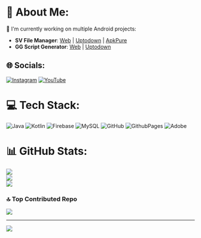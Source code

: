 # 💫 About Me:
🔭 I'm currently working on multiple Android projects:
- **SV File Manager**: [Web](https://svfilemanager.vercel.app) | [Uptodown](https://svfilemanager.en.uptodown.com/android) | [ApkPure](https://apkpure.com/p/com.svc.filemanager)
- **GG Script Generator**:
[Web](https://ggscriptgenerator.vercel.app) | [Uptodown](https://gg-script-generator.en.uptodown.com/android)

## 🌐 Socials:
[![Instagram](https://img.shields.io/badge/Instagram-%23E4405F.svg?logo=Instagram&logoColor=white)](https://instagram.com/19savci) [![YouTube](https://img.shields.io/badge/YouTube-%23FF0000.svg?logo=YouTube&logoColor=white)](https://youtube.com/@OktaySavci) 

# 💻 Tech Stack:
![Java](https://img.shields.io/badge/java-%23ED8B00.svg?style=for-the-badge&logo=openjdk&logoColor=white) ![Kotlin](https://img.shields.io/badge/kotlin-%237F52FF.svg?style=for-the-badge&logo=kotlin&logoColor=white) ![Firebase](https://img.shields.io/badge/firebase-%23039BE5.svg?style=for-the-badge&logo=firebase) ![MySQL](https://img.shields.io/badge/mysql-4479A1.svg?style=for-the-badge&logo=mysql&logoColor=white) ![GitHub](https://img.shields.io/badge/github-%23121011.svg?style=for-the-badge&logo=github&logoColor=white) ![GithubPages](https://img.shields.io/badge/github%20pages-121013?style=for-the-badge&logo=github&logoColor=white) ![Adobe](https://img.shields.io/badge/adobe-%23FF0000.svg?style=for-the-badge&logo=adobe&logoColor=white)

# 📊 GitHub Stats:
![](https://github-readme-stats.vercel.app/api?username=oktaysavci&theme=radical&hide_border=false&include_all_commits=false&count_private=false)<br/>
![](https://github-readme-streak-stats.herokuapp.com/?user=oktaysavci&theme=radical&hide_border=false)<br/>
![](https://github-readme-stats.vercel.app/api/top-langs/?username=oktaysavci&theme=radical&hide_border=false&include_all_commits=false&count_private=false&layout=compact)

### 🔝 Top Contributed Repo
![](https://github-contributor-stats.vercel.app/api?username=oktaysavci&limit=5&theme=radical&combine_all_yearly_contributions=true)

---
[![](https://visitcount.itsvg.in/api?id=oktaysavci&icon=3&color=6)](https://visitcount.itsvg.in)
